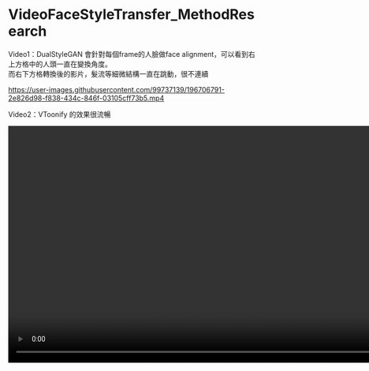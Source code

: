 # VideoFaceStyleTransfer_MethodResearch




Video1：DualStyleGAN 會針對每個frame的人臉做face alignment，可以看到右上方格中的人頭一直在變換角度。<br>
而右下方格轉換後的影片，髮流等細微結構一直在跳動，很不連續<br>

https://user-images.githubusercontent.com/99737139/196706791-2e826d98-f838-434c-846f-03105cff73b5.mp4

Video2：VToonify 的效果很流暢<br>

<video autoplay loop style="width:100%; height: auto; position:absolute; z-index: -1;">
  <video src="data/hong_vtoonify.mp4" type="video/mp4">
</video>


DualStyleGAN 轉換後的影片會忽略人臉周圍的其他部位（例如：手指、吸管）<br>

https://user-images.githubusercontent.com/99737139/196706941-c49d83f9-c788-4384-9412-7c5b05730d19.mp4

VToonify 保留了手和吸管（雖然有點透明化）<br>

https://user-images.githubusercontent.com/99737139/196707020-6a8c4ccb-54d6-47ee-9ea8-72131abfc3f2.mp4


DualStyleGAN的轉換過程 <br>
<div align=center>
<img src="data/dualstylegan.jpg" width=1000>
</div>

<img src="data/dualstylegan_without_alignment.jpg" width=800>

結合 MediaPipe Selfie Segmentation 的功能：將人物與背景分離並換上其他背景，但我們發現邊緣處理不是很好

https://user-images.githubusercontent.com/99737139/197837957-7aa5423d-381b-4c10-845f-83fdd3225a46.mp4

https://user-images.githubusercontent.com/99737139/197839434-905eeb8c-1de9-4571-bc90-b435a3b8608a.mp4

